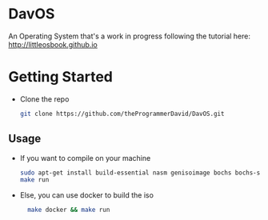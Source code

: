 # DavOS
An Operating System that's a work in progress following the tutorial here: http://littleosbook.github.io

# Getting Started
- Clone the repo 
    ```bash
    git clone https://github.com/theProgrammerDavid/DavOS.git
    ```
## Usage


- If you want to compile on your machine
    ```bash
    sudo apt-get install build-essential nasm genisoimage bochs bochs-sdl
    make run
    ```
- Else, you can use docker to build the iso
  ```bash
    make docker && make run
  ```

